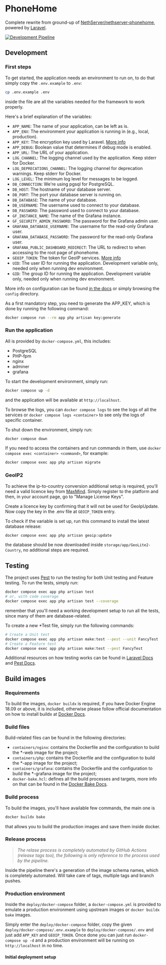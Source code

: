 # PhoneHome
Complete rewrite from ground-up of [NethServer/nethserver-phonehome](https://github.com/NethServer/nethserver-phonehome), powered by [Laravel](https://laravel.com/).

[![Development Pipeline](https://github.com/NethServer/phonehome-server/actions/workflows/development.yml/badge.svg?event=push)](https://github.com/NethServer/phonehome-server/actions/workflows/development.yml)

## Development

### First steps

To get started, the application needs an environment to run on, to do that simply copy the `.env.example` to `.env`:
```bash
cp .env.example .env
```
inside the file are all the variables needed for the framework to work properly.

Here's a brief explanation of the variables:

- `APP_NAME`: The name of your application, can be left as is.
- `APP_ENV`: The environment your application is running in (e.g., local, production).
- `APP_KEY`: The encryption key used by
  Laravel. [More info](https://laravel.com/docs/11.x/configuration#application-key)
- `APP_DEBUG`: Boolean value that determines if debug mode is enabled.
- `APP_URL`: The URL of your application.
- `LOG_CHANNEL`: The logging channel used by the application. Keep stderr for Docker.
- `LOG_DEPRECATIONS_CHANNEL`: The logging channel for deprecation warnings. Keep stderr for Docker.
- `LOG_LEVEL`: The minimum log level for messages to be logged.
- `DB_CONNECTION`: We're using pgsql for PostgreSQL.
- `DB_HOST`: The hostname of your database server.
- `DB_PORT`: The port your database server is running on.
- `DB_DATABASE`: The name of your database.
- `DB_USERNAME`: The username used to connect to your database.
- `DB_PASSWORD`: The password used to connect to your database.
- `GF_INSTANCE_NAME`: The name of the Grafana instance.
- `GF_SECURITY_ADMIN_PASSWORD`: The password for the Grafana admin user.
- `GRAFANA_DATABASE_USERNAME`: The username for the read-only Grafana user.
- `GRAFANA_DATABASE_PASSWORD`: The password for the read-only Grafana user.
- `GRAFANA_PUBLIC_DASHBOARD_REDIRECT`: The URL to redirect to when accessing to the root page of phonehome.
- `GEOIP_TOKEN`: The token for GeoIP services. [More info](#geoip2)
- `UID`: The user ID for running the application. Development variable only, needed only when running dev environment.
- `GID`: The group ID for running the application. Development variable only, needed only when running dev environment.

More info on configuration can be found [in the docs](https://laravel.com/docs/11.x/configuration) or simply browsing
the `config` directory.

As a first mandatory step, you need to generate the APP_KEY, which is done by running the following command:

```bash
docker compose run --rm app php artisan key:generate
```

### Run the application

All is provided by `docker-compose.yml`, this includes:

- PostgreSQL
- PHP-fpm
- nginx
- adminer
- grafana

To start the development environment, simply run:

```bash
docker compose up -d
```

and the application will be available at `http://localhost`.

To browse the logs, you can `docker compose logs` to see the logs of all the services or
`docker compose logs <container>` to see only the logs of specific container.

To shut down the environment, simply run:

```bash
docker compose down
```

If you need to access the containers and run commands in them, use `docker compose exec <container> <command>`, for
example:

```bash
docker compose exec app php artisan migrate
```

### GeoIP2
To achieve the ip-to-country conversion additional setup is required, you'll need a valid licence key from [MaxMind](https://www.maxmind.com). Simply register to the platform and then, in your account page, go to "Manage License Keys".

Create a licence key by confirming that it will not be used for GeoIpUpdate. Now copy the key in the .env file at `GEOIP_TOKEN` entry.

To check if the variable is set up, run this command to install the latest database release:

```bash
docker compose exec app php artisan geoip:update
```
the database should be now downloaded inside `storage/app/GeoLite2-Country`, no additional steps are required.

## Testing
The project uses [Pest](https://pestphp.com/) to run the testing for both Unit testing and Feature testing. To run the tests, simply run:

```bash
docker compose exec app php artisan test
# or, with code coverage
docker compose exec app php artisan test --coverage
```
remember that you'll need a working development setup to run all the tests, since many of them are database-related.

To create a new *Test file, simply run the following commands:

```bash
# Create a Unit test
docker compose exec app php artisan make:test --pest --unit FancyTest
# Create a Feature test
docker compose exec app php artisan make:test --pest FancyTest
```
Additional resources on how testing works can be found in [Laravel Docs](https://laravel.com/docs/9.x/testing#main-content) and [Pest Docs](https://pestphp.com/docs/writing-tests).

## Build images

### Requirements
To build the images, `docker buildx` is required, if you have Docker Engine 18.09 or above, it is included, otherwise please follow official documentation on how to install buildx at [Docker Docs](https://docs.docker.com/build/buildx/install/).

### Build files
Build-related files can be found in the following directories:
 - `containers/nginx`: contains the Dockerfile and the configuration to build the *-web image for the project;
 - `containers/php`: contains the Dockerfile and the configuration to build the *-app image for the project;
- `containers/grafana`: contains the Dockerfile and the configuration to build the *-grafana image for the project;
 - `docker-bake.hcl`: defines all the build processes and targets, more info on that can be found in the [Docker Bake Docs](https://docs.docker.com/build/customize/bake/).

### Build process
To build the images, you'll have available few commands, the main one is

```bash
docker buildx bake
```
that allows you to build the production images and save them inside docker.

### Release process
> *The relase process is completely automated by GitHub Actions (release tags too), the following is only reference to the process used by the pipeline.*

Inside the pipeline there's a generation of the image schema names, which is completely automated. Will take care of
tags, multiple tags and branch pushes.

### Production environment

Inside the `deploy/docker-compose` folder, a `docker-compose.yml` is provided to emulate a production environment using
upstream images or `docker buildx bake` images.

Simply enter the `deploy/docker-compose` folder, copy the given `deploy/docker-compose/.env.example` to `deploy/docker-compose/.env` and just add `APP_KEY` and `GEOIP_TOKEN`. Once done you can just run `docker-compose up -d` and a production environment will be running on `http://localhost` in no time.

#### Initial deployment setup

